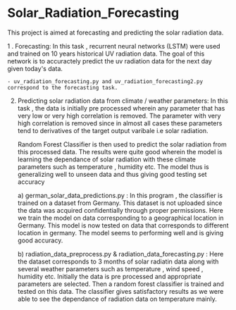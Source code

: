 # Solar_Radiation_Forecasting

This project is aimed at forecasting and predicting the solar radiation data.

  1 . Forecasting:
    In this task , recurrent neural networks (LSTM) were used and trained on 10 years historical UV radiation data. The goal of this 
    network is to accuractely predict the uv radiation data for the next day given today's data. 

    - uv_radiation_forecasting.py and uv_radiation_forecasting2.py correspond to the forecasting task.

2. Predicting solar radiation data from climate / weather parameters:
   In this task , the data is initially pre processed wherein any parameter that has very low or very high correlation is removed.
   The parameter with very high correlation is removed since in almost all cases these parameters tend to derivatives of the 
   target output varibale i.e solar radiation.
   
   Random Forest Classifier is then used to predict the solar radiation from this processed data. The results were quite
   good wherein the model is learning the dependance of solar radiation with these climate parameters such as temperature , 
   humidity etc. The model thus is generalizing well to unseen data and thus giving good testing set accuracy
   
   a) german_solar_data_predictions.py : In this program , the classifier is trained on a dataset from Germany. This dataset
      is not uploaded since the data was acquired confidentially through proper permissions. Here we train the model on data
      corresponding to a geographical location in Germany. This model is now tested on data that corresponds to different 
      location in germany. The model seems to performing well and is giving good accuracy.
      
   b) radiation_data_preprocess.py & radiation_data_forecasting.py : Here the dataset corresponds to 3 months of solar
      radiatin data along with several weather parameters such as temperature , wind speed , humidity etc. Initially the
      data is pre processed and appropriate parameters are selected. Then a random forest classifier is trained and tested
      on this data. The classifier gives satisfactory results as we were able to see the dependance of radiation data on
      temperature mainly.
